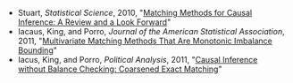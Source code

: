  - Stuart, *Statistical Science*, 2010, "[Matching Methods for Causal Inference:
A Review and a Look Forward](http://zmjones.com/data/causal-inference/stuart-ss-2010.pdf)"
 - Iacaus, King, and Porro, *Journal of the American Statistical Association*, 2011, "[Multivariate Matching Methods That Are Monotonic Imbalance Bounding](http://zmjones.com/data/causal-inference/iacus-jasa-2011.pdf)"
 - Iacus, King, and Porro, *Political Analysis*, 2011, "[Causal Inference without Balance Checking:
Coarsened Exact Matching](http://zmjones.com/data/causal-inference/iacus-pa-2011.pdf)"
